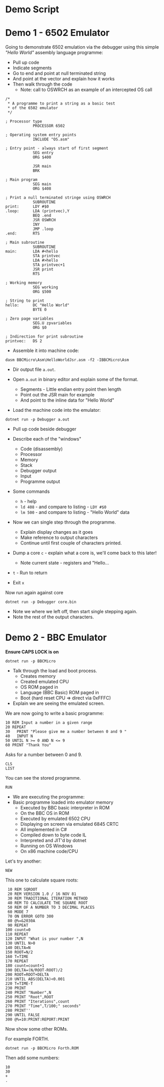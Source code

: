 # Demo Script

# Demo 1 - 6502 Emulator

Going to demonstrate 6502 emulation via the debugger using
this simple *"Hello World"* assembly language programme:

* Pull up code
* Indicate segments
* Go to end and point at null terminated string
* And point at the vector and explain how it works
* Then walk through the code 
  * Note: call to OSWRCH as an example of an intercepted OS call

```
/*
 * A programme to print a string as a basic test
 * of the 6502 emulator
 */

; Processor type
            PROCESSOR 6502

; Operating system entry points
            INCLUDE "OS.asm"

; Entry point - always start of first segment
            SEG entry
            ORG $400

            JSR main
            BRK

; Main program
            SEG main
            ORG $408

; Print a null terminated stringe using OSWRCH
            SUBROUTINE
print:      LDY #$0
.loop:      LDA (printvec),Y
            BEQ .end
            JSR OSWRCH
            INY
            JMP .loop
.end:       RTS

; Main subroutine
            SUBROUTINE
main:       LDA #<hello
            STA printvec
            LDA #>hello
            STA printvec+1
            JSR print
            RTS

; Working memory
            SEG working
            ORG $500

; String to print
hello:      DC "Hello World"
            BYTE 0

; Zero page variables
            SEG.U zpvariables
            ORG $0

; Indirection for print subroutine
printvec:   DS 2
```

* Assemble it into machine code:

```
dasm BBCMicro\Asm\HelloWorldJsr.asm -f2 -IBBCMicro\Asm
```

* Dir output file `a.out`.

* Open `a.out` in binary editor and explain some of the format.
  * Segments - Little endian entry point then length
  * Point out the JSR main for example
  * And point to the inline data for "Hello World"
 
* Load the machine code into the emulator:

```
dotnet run -p Debugger a.out
```

* Pull up code beside debugger
* Describe each of the "windows"
  * Code (disassembly)
  * Processor 
  * Memory
  * Stack
  * Debugger output
  * Input
  * Programme output

* Some commands
  * `h` - help
  * `ld 408` - and compare to listing - `LDY #$0`
  * `lm 500` - and compare to listing - "Hello World" data
* Now we can single step through the programme.
  * Explain display changes as it goes
  * Make reference to output characters
  * Continue until first couple of characters printed.
* Dump a core `c` - explain what a core is, we'll come back to this later!
  * Note current state - registers and "Hello...    
* `t` - Run to return
* Exit `x`

Now run again against core

```
dotnet run -p Debugger core.bin
```

* Note we where we left off,  then start single stepping again. 
* Note the rest of the output characters.

# Demo 2 - BBC Emulator

**Ensure CAPS LOCK is on**

```
dotnet run -p BBCMicro
```

* Talk through the load and boot process.
  * Creates memory
  * Created emulated CPU
  * OS ROM paged in
  * Language (BBC Basic) ROM paged in
  * Boot (hard reset CPU => direct via 0xFFFC)
* Explain we are seeing the emulated screen.

We are now going to write a basic programme:

```
10 REM Input a number in a given range
20 REPEAT
30   PRINT "Please give me a number between 0 and 9 "
40   INPUT N
50 UNTIL N >= 0 AND N <= 9
60 PRINT "Thank You"
```

Asks for a number between 0 and 9.

```
CLS
LIST
```

You can see the stored programme.

```
RUN
```

* We are executing the programme:
* Basic programme loaded into emulator memory
  * Executed by BBC basic interpreter in ROM
  * On the BBC OS in ROM
  * Executed by emulated 6502 CPU
  * Displaying on screen via emulated 6845 CRTC
  * All implemented in C#
  * Compiled down to byte code IL
  * Interpreted and JIT'd by dotnet 
  * Running on OS Windows
  * On x86 machine code/CPU

Let's try another:

```
NEW
```

This one to calculate square roots:

```
 10 REM SQROOT
 20 REM VERSION 1.0 / 16 NOV 81
 30 REM TRADITIONAL ITERATION METHOD
 40 REM TO CALCULATE THE SQUARE ROOT
 50 REM OF A NUMBER TO 3 DECIMAL PLACES
 60 MODE 7
 70 ON ERROR GOTO 300
 80 @%=&2030A
 90 REPEAT
100 count=0
110 REPEAT
120 INPUT "What is your number ",N
130 UNTIL N>0
140 DELTA=N
150 ROOT=N/2
160 T=TIME
170 REPEAT
180 count=count+1
190 DELTA=(N/ROOT-ROOT)/2
200 ROOT=ROOT+DELTA
210 UNTIL ABS(DELTA)<0.001
220 T=TIME-T
230 PRINT
240 PRINT "Number",N
250 PRINT "Root",ROOT
260 PRINT "Iterations",count
270 PRINT "Time",T/100;" seconds"
280 PRINT''
290 UNTIL FALSE
300 @%=10:PRINT:REPORT:PRINT
```

Now show some other ROMs.

For example FORTH.

```
dotnet run -p BBCMicro Forth.ROM
```

Then add some numbers:

```
10
30
+
.
```











